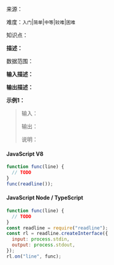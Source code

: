 来源：<link>

难度：`入门`|`简单`|`中等`|`较难`|`困难`

知识点：

**描述：**

数据范围：

**输入描述：**

**输出描述：**

**示例1：**

> 输入：
>
> 输出：
>
> 说明：

<!-- tabs:start -->

#### **JavaScript V8**

```javascript
function func(line) {
  // TODO
}
func(readline());
```

#### **JavaScript Node / TypeScript**

```javascript
function func(line) {
  // TODO
}
const readline = require("readline");
const rl = readline.createInterface({
  input: process.stdin,
  output: process.stdout,
});
rl.on("line", func);
```

<!-- tabs:end -->
